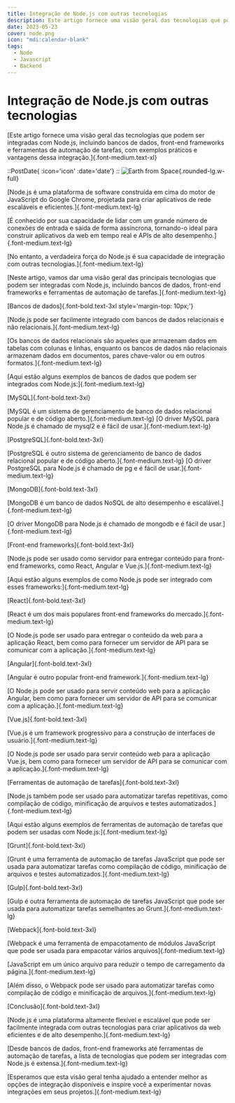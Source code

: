 ```yaml
---
title: Integração de Node.js com outras tecnologias
description: Este artigo fornece uma visão geral das tecnologias que podem ser integradas com Node.js, incluindo bancos de dados, front-end frameworks e ferramentas de automação de tarefas, com exemplos práticos e vantagens dessa integração.
date: 2023-05-23
cover: node.png
icon: "mdi:calendar-blank"
tags:
  - Node
  - Javascript
  - Backend
---
```


# Integração de Node.js com outras tecnologias

[Este artigo fornece uma visão geral das tecnologias que podem ser integradas com Node.js, incluindo bancos de dados, front-end frameworks e ferramentas de automação de tarefas, com exemplos práticos e vantagens dessa integração.]{.font-medium.text-xl}

::PostDate{ :icon='icon' :date='date'}
::
![Earth from Space](/images/blog/node.png){.rounded-lg.w-full}

[Node.js é uma plataforma de software construída em cima do motor de JavaScript do Google Chrome, projetada para criar aplicativos de rede escaláveis e eficientes.]{.font-medium.text-lg}

[É conhecido por sua capacidade de lidar com um grande número de conexões de entrada e saída de forma assíncrona, tornando-o ideal para construir aplicativos da web em tempo real e APIs de alto desempenho.]{.font-medium.text-lg}

[No entanto, a verdadeira força do Node.js é sua capacidade de integração com outras tecnologias.]{.font-medium.text-lg}

[Neste artigo, vamos dar uma visão geral das principais tecnologias que podem ser integradas com Node.js, incluindo bancos de dados, front-end frameworks e ferramentas de automação de tarefas.]{.font-medium.text-lg}

[Bancos de dados]{.font-bold.text-3xl style='margin-top: 10px;'}

[Node.js pode ser facilmente integrado com bancos de dados relacionais e não relacionais.]{.font-medium.text-lg}

[Os bancos de dados relacionais são aqueles que armazenam dados em tabelas com colunas e linhas, enquanto os bancos de dados não relacionais armazenam dados em documentos, pares chave-valor ou em outros formatos.]{.font-medium.text-lg}

[Aqui estão alguns exemplos de bancos de dados que podem ser integrados com Node.js:]{.font-medium.text-lg}

[MySQL]{.font-bold.text-3xl}

[MySQL é um sistema de gerenciamento de banco de dados relacional popular e de código aberto.]{.font-medium.text-lg}
[O driver MySQL para Node.js é chamado de mysql2 e é fácil de usar.]{.font-medium.text-lg}

[PostgreSQL]{.font-bold.text-3xl}

[PostgreSQL é outro sistema de gerenciamento de banco de dados relacional popular e de código aberto.]{.font-medium.text-lg}
[O driver PostgreSQL para Node.js é chamado de pg e é fácil de usar.]{.font-medium.text-lg}

[MongoDB]{.font-bold.text-3xl}

[MongoDB é um banco de dados NoSQL de alto desempenho e escalável.]{.font-medium.text-lg}

[O driver MongoDB para Node.js é chamado de mongodb e é fácil de usar.]{.font-medium.text-lg}

[Front-end frameworks]{.font-bold.text-3xl}

[Node.js pode ser usado como servidor para entregar conteúdo para front-end frameworks, como React, Angular e Vue.js.]{.font-medium.text-lg}

[Aqui estão alguns exemplos de como Node.js pode ser integrado com esses frameworks:]{.font-medium.text-lg}

[React]{.font-bold.text-3xl}

[React é um dos mais populares front-end frameworks do mercado.]{.font-medium.text-lg}

[O Node.js pode ser usado para entregar o conteúdo da web para a aplicação React, bem como para fornecer um servidor de API para se comunicar com a aplicação.]{.font-medium.text-lg}

[Angular]{.font-bold.text-3xl}

[Angular é outro popular front-end framework.]{.font-medium.text-lg}

[O Node.js pode ser usado para servir conteúdo web para a aplicação Angular, bem como para fornecer um servidor de API para se comunicar com a aplicação.]{.font-medium.text-lg}

[Vue.js]{.font-bold.text-3xl}

[Vue.js é um framework progressivo para a construção de interfaces de usuário.]{.font-medium.text-lg}

[O Node.js pode ser usado para servir conteúdo web para a aplicação Vue.js, bem como para fornecer um servidor de API para se comunicar com a aplicação.]{.font-medium.text-lg}

[Ferramentas de automação de tarefas]{.font-bold.text-3xl}

[Node.js também pode ser usado para automatizar tarefas repetitivas, como compilação de código, minificação de arquivos e testes automatizados.]{.font-medium.text-lg}

[Aqui estão alguns exemplos de ferramentas de automação de tarefas que podem ser usadas com Node.js:]{.font-medium.text-lg}

[Grunt]{.font-bold.text-3xl}

[Grunt é uma ferramenta de automação de tarefas JavaScript que pode ser usada para automatizar tarefas como compilação de código, minificação de arquivos e testes automatizados.]{.font-medium.text-lg}

[Gulp]{.font-bold.text-3xl}

[Gulp é outra ferramenta de automação de tarefas JavaScript que pode ser usada para automatizar tarefas semelhantes ao Grunt.]{.font-medium.text-lg}

[Webpack]{.font-bold.text-3xl}

[Webpack é uma ferramenta de empacotamento de módulos JavaScript que pode ser usada para empacotar vários arquivos]{.font-medium.text-lg}

[JavaScript em um único arquivo para reduzir o tempo de carregamento da página.]{.font-medium.text-lg}

[Além disso, o Webpack pode ser usado para automatizar tarefas como compilação de código e minificação de arquivos.]{.font-medium.text-lg}

[Conclusão]{.font-bold.text-3xl}

[Node.js é uma plataforma altamente flexível e escalável que pode ser facilmente integrada com outras tecnologias para criar aplicativos da web eficientes e de alto desempenho.]{.font-medium.text-lg}

[Desde bancos de dados, front-end frameworks até ferramentas de automação de tarefas, a lista de tecnologias que podem ser integradas com Node.js é extensa.]{.font-medium.text-lg}

[Esperamos que esta visão geral tenha ajudado a entender melhor as opções de integração disponíveis e inspire você a experimentar novas integrações em seus projetos.]{.font-medium.text-lg}

